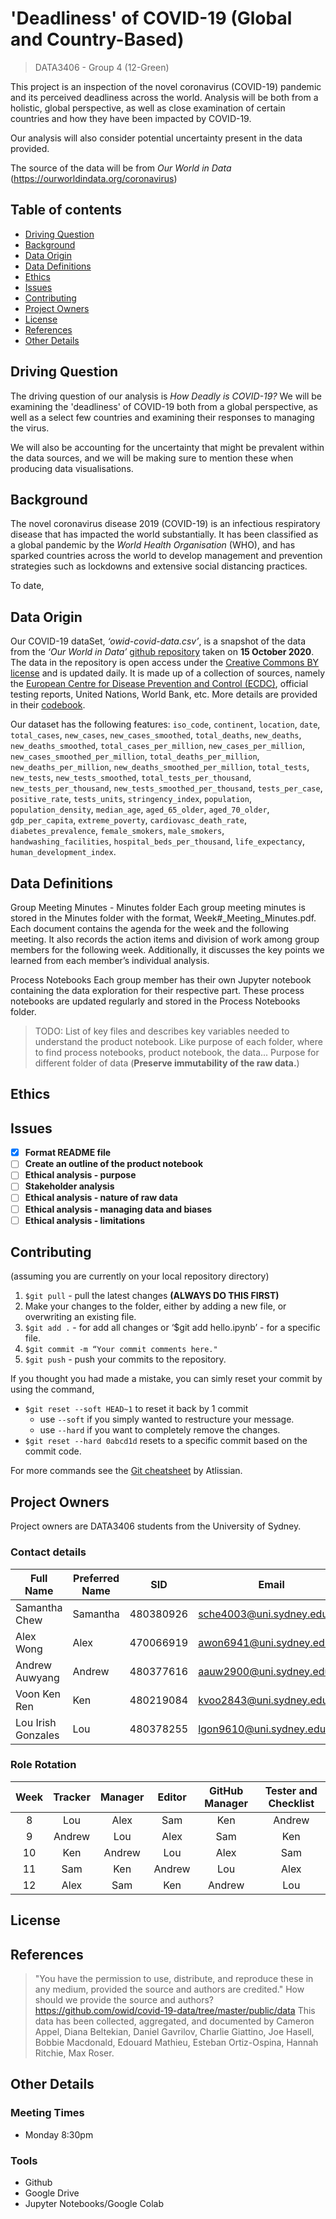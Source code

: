 # 'Deadliness' of COVID-19 (Global and Country-Based)
> DATA3406 - Group 4 (12-Green)

This project is an inspection of the novel coronavirus (COVID-19) pandemic and its perceived deadliness across the world. Analysis will be both from a holistic, global perspective, as well as close examination of certain countries and how they have been impacted by COVID-19.

Our analysis will also consider potential uncertainty present in the data provided.

The source of the data will be from *Our World in Data* (https://ourworldindata.org/coronavirus)

## Table of contents

* [Driving Question](#driving-question)
* [Background](#background)
* [Data Origin](#data-origin)
* [Data Definitions](#data-definitions)
* [Ethics](#ethics)
* [Issues](#issues)
* [Contributing](#contributing)
* [Project Owners](#project-owners)
* [License](#license)
* [References](#references)
* [Other Details](#other-details)


Driving Question
---------

The driving question of our analysis is *How Deadly is COVID-19?* We will be examining the 'deadliness' of COVID-19 both from a global perspective, as well as a select few countries and examining their responses to managing the virus.

We will also be accounting for the uncertainty that might be prevalent within the data sources, and we will be making sure to mention these when producing data visualisations.

Background
---------

The novel coronavirus disease 2019 (COVID-19) is an infectious respiratory disease that has impacted the world substantially. It has been classified as a global pandemic by the *World Health Organisation* (WHO), and has sparked countries across the world to develop management and prevention strategies such as lockdowns and extensive social distancing practices.

To date, 

Data Origin 
---------

Our COVID-19 dataSet, *‘owid-covid-data.csv’*, is a snapshot of the data from the *‘Our World in Data’* [github repository](https://github.com/owid/covid-19-data/tree/master/public/data) taken on **15 October 2020**. The data in the repository is open access under the [Creative Commons BY license](https://creativecommons.org/licenses/by/4.0/) and is updated daily. It is made up of a collection of sources, namely the [European Centre for Disease Prevention and Control (ECDC)](https://www.ecdc.europa.eu/en/publications-data/download-todays-data-geographic-distribution-covid-19-cases-worldwide ), official testing reports, United Nations, World Bank, etc. More details are provided in their [codebook](https://github.com/owid/covid-19-data/blob/master/public/data/owid-covid-codebook.csv).

Our dataset has the following features: `iso_code`, `continent`, `location`, `date`, `total_cases`, `new_cases`, `new_cases_smoothed`, `total_deaths`, `new_deaths`, `new_deaths_smoothed`, `total_cases_per_million`, `new_cases_per_million`, `new_cases_smoothed_per_million`, `total_deaths_per_million`, `new_deaths_per_million`, `new_deaths_smoothed_per_million`, `total_tests`, `new_tests`, `new_tests_smoothed`, `total_tests_per_thousand`, `new_tests_per_thousand`, `new_tests_smoothed_per_thousand`, `tests_per_case`, `positive_rate`, `tests_units`, `stringency_index`, `population`, `population_density`, `median_age`, `aged_65_older`, `aged_70_older`, `gdp_per_capita`, `extreme_poverty`, `cardiovasc_death_rate`, `diabetes_prevalence`, `female_smokers`, `male_smokers`, `handwashing_facilities`, `hospital_beds_per_thousand`, `life_expectancy`, `human_development_index`.

Data Definitions
---------

Group Meeting Minutes - Minutes folder
Each group meeting minutes is stored in the Minutes folder with the format, Week#_Meeting_Minutes.pdf. Each document contains the agenda for the week and the following meeting. It also records the action items and division of work among group members for the following week. Additionally, it discusses the key points we learned from each member’s individual analysis.

Process Notebooks
Each group member has their own Jupyter notebook containing the data exploration for their respective part. These process notebooks are updated regularly and stored in the Process Notebooks folder.

> TODO: List of key files and describes key variables needed to understand the product notebook. Like purpose of each folder, where to find process notebooks, product notebook, the data... Purpose for different folder of data (**Preserve immutability of the raw data.**)

Ethics
---------

Issues
---------
- [x] **Format README file**
- [ ] **Create an outline of the product notebook**
- [ ] **Ethical analysis - purpose**
- [ ] **Stakeholder analysis**
- [ ] **Ethical analysis - nature of raw data**
- [ ] **Ethical analysis - managing data and biases**
- [ ] **Ethical analysis - limitations**

Contributing
---------
(assuming you are currently on your local repository directory)
1. `$git pull` - pull the latest changes **(ALWAYS DO THIS FIRST)** 
2. Make your changes to the folder, either by adding a new file, or overwriting an existing file. 
3. `$git add .` - for add all changes or ‘$git add hello.ipynb’ - for a specific file.
4. `$git commit -m “Your commit comments here." `
5. `$git push` - push your commits to the repository.

If you thought you had made a mistake, you can simly reset your commit by using the command,
   * `$git reset --soft HEAD~1` to reset it back by 1 commit 
      * use `--soft` if you simply wanted to restructure your message.
      * use `--hard` if you want to completely remove the changes. 
   * `$git reset --hard 0abcd1d` resets to a specific commit based on the commit code.
   
 For more commands see the [Git cheatsheet](https://github.sydney.edu.au/awon6941/DATA3406_Group4/blob/master/assests/SWTM-2088_Atlassian-Git-Cheatsheet.pdf) by Atlissian.  

Project Owners
---------
Project owners are DATA3406 students from the University of Sydney.

### Contact details

| Full Name       | Preferred Name | SID       | Email                      | Phone     |
|-----------------|----------------|-----------|----------------------------|-----------|
| Samantha Chew   | Samantha       | 480380926 | sche4003@uni.sydney.edu.au | 0426262512|
| Alex Wong       | Alex           | 470066919 | awon6941@uni.sydney.edu.au | +65 96629875|
| Andrew Auwyang  | Andrew         | 480377616 | aauw2900@uni.sydney.edu.au | 0433120386|
| Voon Ken Ren    | Ken            | 480219084 | kvoo2843@uni.sydney.edu.au | 0450752249|
| Lou Irish Gonzales | Lou         | 480378255 | lgon9610@uni.sydney.edu.au | 0426203696|

### Role Rotation

|    Week     |  Tracker |  Manager |  Editor | GitHub Manager |  Tester and Checklist  |
| :---------: | :------: | :------: | :-----: | :------------: | :--------------------: |
|      8      |    Lou   |   Alex   |   Sam   |       Ken      |                Andrew  |
|      9      |  Andrew  |    Lou   |  Alex   |       Sam      |                   Ken  |
|     10      |    Ken   |  Andrew  |   Lou   |      Alex      |                   Sam  |
|     11      |    Sam   |    Ken   |  Andrew |       Lou      |                  Alex  |
|     12      |    Alex  |    Sam   |   Ken   |     Andrew     |                   Lou  |

License
---------

References
---------
> "You have the permission to use, distribute, and reproduce these in any medium, provided the source and authors are credited." How should we provide the source and authors? https://github.com/owid/covid-19-data/tree/master/public/data
> This data has been collected, aggregated, and documented by Cameron Appel, Diana Beltekian, Daniel Gavrilov, Charlie Giattino, Joe Hasell, Bobbie Macdonald, Edouard Mathieu, Esteban Ortiz-Ospina, Hannah Ritchie, Max Roser.

Other Details
---------

### Meeting Times
* Monday 8:30pm 

### Tools
* Github
* Google Drive 
* Jupyter Notebooks/Google Colab

